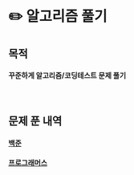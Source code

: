 # ✏️ 알고리즘 풀기

## 목적

#### 꾸준하게 알고리즘/코딩테스트 문제 풀기

<br />

## 문제 푼 내역

#### [백준](https://github.com/tada-js/Solving-Algorithms/tree/main/baekjoon)

#### [프로그래머스](https://github.com/tada-js/Solving-Algorithms/tree/main/programmers)
